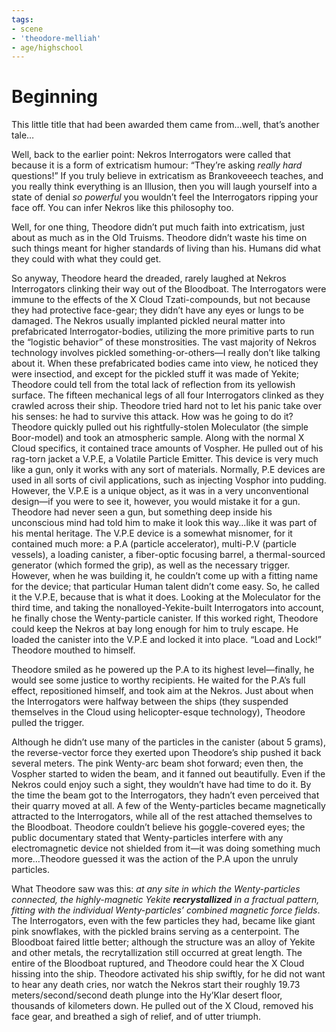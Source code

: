 ```yaml
---
tags:
- scene
- 'theodore-melliah'
- age/highschool
---
```


# Beginning

This little title that had been awarded them came from…well, that’s
another tale…

Well, back to the earlier point: Nekros Interrogators were called that
because it is a form of extricatism humour: “They’re asking *really
hard* questions!” If you truly believe in extricatism as Brankoveeech
teaches, and you really think everything is an Illusion, then you will
laugh yourself into a state of denial *so powerful* you wouldn’t feel
the Interrogators ripping your face off. You can infer Nekros like this
philosophy too.

Well, for one thing, Theodore didn’t put much faith into extricatism,
just about as much as in the Old Truisms. Theodore didn’t waste his time
on such things meant for higher standards of living than his. Humans did
what they could with what they could get.

So anyway, Theodore heard the dreaded, rarely laughed at Nekros
Interrogators clinking their way out of the Bloodboat. The Interrogators
were immune to the effects of the X Cloud Tzati-compounds, but not
because they had protective face-gear; they didn’t have any eyes or
lungs to be damaged. The Nekros usually implanted pickled neural matter
into prefabricated Interrogator-bodies, utilizing the more primitive
parts to run the “logistic behavior” of these monstrosities. The vast
majority of Nekros technology involves pickled something-or-others—I
really don’t like talking about it. When these prefabricated bodies came
into view, he noticed they were insectiod, and except for the pickled
stuff it was made of Yekite; Theodore could tell from the total lack of
reflection from its yellowish surface. The fifteen mechanical legs of
all four Interrogators clinked as they crawled across their ship.
Theodore tried hard not to let his panic take over his senses: he had to
survive this attack. How was he going to do it? Theodore quickly pulled
out his rightfully-stolen Moleculator (the simple Boor-model) and took
an atmospheric sample. Along with the normal X Cloud specifics, it
contained trace amounts of Vospher. He pulled out of his rag-torn jacket
a V.P.E, a Volatile Particle Emitter. This device is very much like a
gun, only it works with any sort of materials. Normally, P.E devices are
used in all sorts of civil applications, such as injecting Vosphor into
pudding. However, the V.P.E is a unique object, as it was in a very
unconventional design—if you were to see it, however, you would mistake
it for a gun. Theodore had never seen a gun, but something deep inside
his unconscious mind had told him to make it look this way…like it was
part of his mental heritage. The V.P.E device is a somewhat misnomer,
for it contained much more: a P.A (particle accelerator), multi-P.V
(particle vessels), a loading canister, a fiber-optic focusing barrel, a
thermal-sourced generator (which formed the grip), as well as the
necessary trigger. However, when he was building it, he couldn’t come up
with a fitting name for the device; that particular Human talent didn’t
come easy. So, he called it the V.P.E, because that is what it does.
Looking at the Moleculator for the third time, and taking the
nonalloyed-Yekite-built Interrogators into account, he finally chose the
Wenty-particle canister. If this worked right, Theodore could keep the
Nekros at bay long enough for him to truly escape. He loaded the
canister into the V.P.E and locked it into place. “Load and Lock!”
Theodore mouthed to himself.

Theodore smiled as he powered up the P.A to its highest level—finally,
he would see some justice to worthy recipients. He waited for the P.A’s
full effect, repositioned himself, and took aim at the Nekros. Just
about when the Interrogators were halfway between the ships (they
suspended themselves in the Cloud using helicopter-esque technology),
Theodore pulled the trigger.

Although he didn’t use many of the particles in the canister (about 5
grams), the reverse-vector force they exerted upon Theodore’s ship
pushed it back several meters. The pink Wenty-arc beam shot forward;
even then, the Vospher started to widen the beam, and it fanned out
beautifully. Even if the Nekros could enjoy such a sight, they wouldn’t
have had time to do it. By the time the beam got to the Interrogators,
they hadn’t even perceived that their quarry moved at all. A few of the
Wenty-particles became magnetically attracted to the Interrogators,
while all of the rest attached themselves to the Bloodboat. Theodore
couldn’t believe his goggle-covered eyes; the public documentary stated
that Wenty-particles interfere with any electromagnetic device not
shielded from it—it was doing something much more…Theodore guessed it
was the action of the P.A upon the unruly particles.

What Theodore saw was this: *at any site in which the Wenty-particles
connected, the highly-magnetic Yekite **recrystallized** in a fractual
pattern, fitting with the individual Wenty-particles’ combined magnetic
force fields*. The Interrogators, even with the few particles they had,
became like giant pink snowflakes, with the pickled brains serving as a
centerpoint. The Bloodboat faired little better; although the structure
was an alloy of Yekite and other metals, the recrytallization still
occurred at great length. The entire of the Bloodboat ruptured, and
Theodore could hear the X Cloud hissing into the ship. Theodore
activated his ship swiftly, for he did not want to hear any death cries,
nor watch the Nekros start their roughly 19.73 meters/second/second
death plunge into the Hy’Klar desert floor, thousands of kilometers
down. He pulled out of the X Cloud, removed his face gear, and breathed
a sigh of relief, and of utter triumph.
